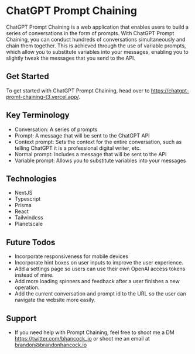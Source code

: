 # ChatGPT Prompt Chaining

ChatGPT Prompt Chaining is a web application that enables users to build a series of conversations in the form of prompts. With ChatGPT Prompt Chaining, you can conduct hundreds of conversations simultaneously and chain them together. This is achieved through the use of variable prompts, which allow you to substitute variables into your messages, enabling you to slightly tweak the messages that you send to the API.

## Get Started

To get started with ChatGPT Prompt Chaining, head over to https://chatgpt-promt-chaining-t3.vercel.app/.

## Key Terminology

- Conversation: A series of prompts
- Prompt: A message that will be sent to the ChatGPT API
- Context prompt: Sets the context for the entire conversation, such as telling ChatGPT it is a professional digital writer, etc.
- Normal prompt: Includes a message that will be sent to the API
- Variable prompt: Allows you to substitute variables into your messages

## Technologies

- NextJS
- Typescript
- Prisma
- React
- Tailwindcss
- Planetscale

## Future Todos

- Incorporate responsiveness for mobile devices
- Incorporate hint boxes on user inputs to improve the user experience.
- Add a settings page so users can use their own OpenAI access tokens instead of mine.
- Add more loading spinners and feedback after a user finishes a new operation.
- Add the current conversation and prompt id to the URL so the user can navigate the website more easily.

## Support

- If you need help with Prompt Chaining, feel free to shoot me a DM https://twitter.com/bhancock_io or shoot me an email at brandon@brandonhancock.io
